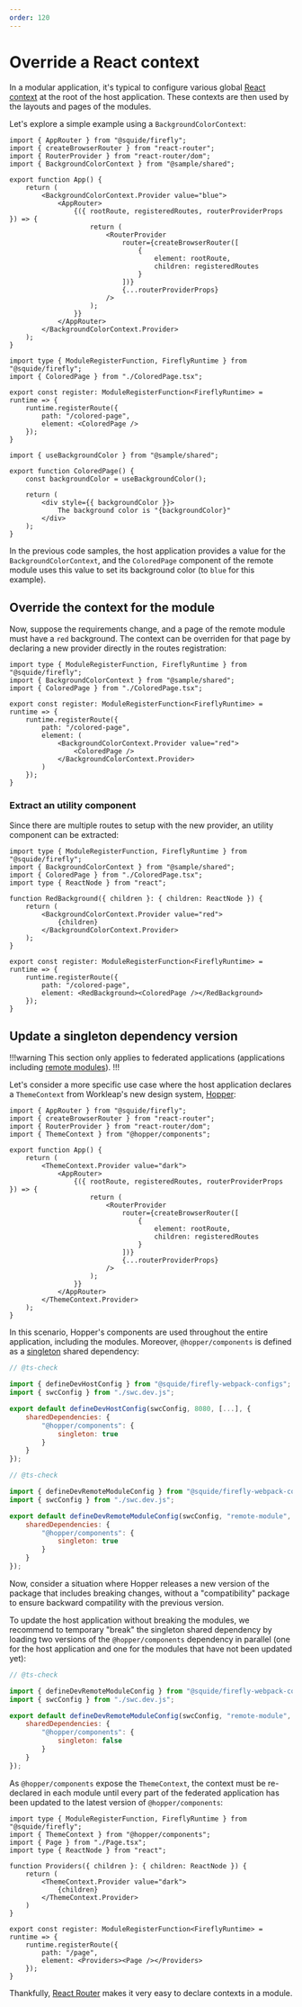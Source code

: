 ```yaml
---
order: 120
---
```


# Override a React context

In a modular application, it's typical to configure various global [React context](https://legacy.reactjs.org/docs/context.html) at the root of the host application. These contexts are then used by the layouts and pages of the modules.

Let's explore a simple example using a `BackgroundColorContext`:

```tsx !#8 host/src/App.tsx
import { AppRouter } from "@squide/firefly";
import { createBrowserRouter } from "react-router";
import { RouterProvider } from "react-router/dom";
import { BackgroundColorContext } from "@sample/shared";

export function App() {
    return (
        <BackgroundColorContext.Provider value="blue">
            <AppRouter>
                {({ rootRoute, registeredRoutes, routerProviderProps }) => {
                    return (
                        <RouterProvider
                            router={createBrowserRouter([
                                {
                                    element: rootRoute,
                                    children: registeredRoutes
                                }
                            ])}
                            {...routerProviderProps}
                        />
                    );
                }}
            </AppRouter>
        </BackgroundColorContext.Provider>
    );
}
```

```tsx !#7 remote-module/src/register.tsx
import type { ModuleRegisterFunction, FireflyRuntime } from "@squide/firefly";
import { ColoredPage } from "./ColoredPage.tsx";

export const register: ModuleRegisterFunction<FireflyRuntime> = runtime => {
    runtime.registerRoute({
        path: "/colored-page",
        element: <ColoredPage />
    });
}
```

```tsx !#4 remote-module/src/ColoredPage.tsx
import { useBackgroundColor } from "@sample/shared";

export function ColoredPage() {
    const backgroundColor = useBackgroundColor();

    return (
        <div style={{ backgroundColor }}>
            The background color is "{backgroundColor}"
        </div>
    );
}
```

In the previous code samples, the host application provides a value for the `BackgroundColorContext`, and the `ColoredPage` component of the remote module uses this value to set its background color (to `blue` for this example).

## Override the context for the module

Now, suppose the requirements change, and a page of the remote module must have a `red` background. The context can be overriden for that page by declaring a new provider directly in the routes registration:

```tsx !#9 remote-module/src/register.tsx
import type { ModuleRegisterFunction, FireflyRuntime } from "@squide/firefly";
import { BackgroundColorContext } from "@sample/shared";
import { ColoredPage } from "./ColoredPage.tsx";

export const register: ModuleRegisterFunction<FireflyRuntime> = runtime => {
    runtime.registerRoute({
        path: "/colored-page",
        element: (
            <BackgroundColorContext.Provider value="red">
                <ColoredPage />
            </BackgroundColorContext.Provider>
        )
    });
}
```

### Extract an utility component

Since there are multiple routes to setup with the new provider, an utility component can be extracted:

```tsx !#6-12,17 remote-module/src/register.tsx
import type { ModuleRegisterFunction, FireflyRuntime } from "@squide/firefly";
import { BackgroundColorContext } from "@sample/shared";
import { ColoredPage } from "./ColoredPage.tsx";
import type { ReactNode } from "react";

function RedBackground({ children }: { children: ReactNode }) {
    return (
        <BackgroundColorContext.Provider value="red">
            {children}
        </BackgroundColorContext.Provider>
    );
}

export const register: ModuleRegisterFunction<FireflyRuntime> = runtime => {
    runtime.registerRoute({
        path: "/colored-page",
        element: <RedBackground><ColoredPage /></RedBackground>
    });
}
```

## Update a singleton dependency version

!!!warning
This section only applies to federated applications (applications including [remote modules](../reference/registration/registerRemoteModules.md)).
!!!

Let's consider a more specific use case where the host application declares a `ThemeContext` from Workleap's new design system, [Hopper](https://hopper.workleap.design/):

```tsx !#8 host/src/App.tsx
import { AppRouter } from "@squide/firefly";
import { createBrowserRouter } from "react-router";
import { RouterProvider } from "react-router/dom";
import { ThemeContext } from "@hopper/components";

export function App() {
    return (
        <ThemeContext.Provider value="dark">
            <AppRouter>
                {({ rootRoute, registeredRoutes, routerProviderProps }) => {
                    return (
                        <RouterProvider
                            router={createBrowserRouter([
                                {
                                    element: rootRoute,
                                    children: registeredRoutes
                                }
                            ])}
                            {...routerProviderProps}
                        />
                    );
                }}
            </AppRouter>
        </ThemeContext.Provider>
    );
}
```

In this scenario, Hopper's components are used throughout the entire application, including the modules. Moreover, `@hopper/components` is defined as a [singleton](https://module-federation.io/configure/shared.html#singleton) shared dependency:

```js !#8-10 host/webpack.dev.js
// @ts-check

import { defineDevHostConfig } from "@squide/firefly-webpack-configs";
import { swcConfig } from "./swc.dev.js";

export default defineDevHostConfig(swcConfig, 8080, [...], {
    sharedDependencies: {
        "@hopper/components": {
            singleton: true
        }
    }
});
```

```js !#8-10 remote-module/webpack.dev.js
// @ts-check

import { defineDevRemoteModuleConfig } from "@squide/firefly-webpack-configs";
import { swcConfig } from "./swc.dev.js";

export default defineDevRemoteModuleConfig(swcConfig, "remote-module", 8080, {
    sharedDependencies: {
        "@hopper/components": {
            singleton: true
        }
    }
});
```

Now, consider a situation where Hopper releases a new version of the package that includes breaking changes, without a "compatibility" package to ensure backward compatility with the previous version.

To update the host application without breaking the modules, we recommend to temporary "break" the singleton shared dependency by loading two versions of the `@hopper/components` dependency in parallel (one for the host application and one for the modules that have not been updated yet):

```js !#8-10 remote-module/webpack.dev.js
// @ts-check

import { defineDevRemoteModuleConfig } from "@squide/firefly-webpack-configs";
import { swcConfig } from "./swc.dev.js";

export default defineDevRemoteModuleConfig(swcConfig, "remote-module", 8080, {
    sharedDependencies: {
        "@hopper/components": {
            singleton: false
        }
    }
});
```

As `@hopper/components` expose the `ThemeContext`, the context must be re-declared in each module until every part of the federated application has been updated to the latest version of `@hopper/components`:

```tsx !#6-12,17 remote-module/src/register.tsx
import type { ModuleRegisterFunction, FireflyRuntime } from "@squide/firefly";
import { ThemeContext } from "@hopper/components";
import { Page } from "./Page.tsx";
import type { ReactNode } from "react";

function Providers({ children }: { children: ReactNode }) {
    return (
        <ThemeContext.Provider value="dark">
            {children}
        </ThemeContext.Provider>
    )
}

export const register: ModuleRegisterFunction<FireflyRuntime> = runtime => {
    runtime.registerRoute({
        path: "/page",
        element: <Providers><Page /></Providers>
    });
}
```

Thankfully, [React Router](https://reactrouter.com/en/main) makes it very easy to declare contexts in a module.
